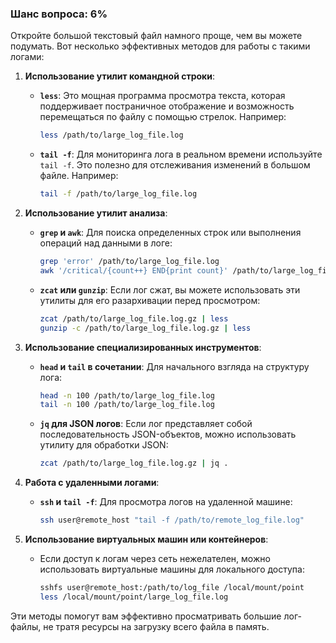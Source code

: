 ### Шанс вопроса: 6%

Откройте большой текстовый файл намного проще, чем вы можете подумать. Вот несколько эффективных методов для работы с такими логами:

1. **Использование утилит командной строки**:
   - **`less`**: Это мощная программа просмотра текста, которая поддерживает постраничное отображение и возможность перемещаться по файлу с помощью стрелок. Например:
     ```bash
     less /path/to/large_log_file.log
     ```
   - **`tail -f`**: Для мониторинга лога в реальном времени используйте `tail -f`. Это полезно для отслеживания изменений в большом файле. Например:
     ```bash
     tail -f /path/to/large_log_file.log
     ```

2. **Использование утилит анализа**:
   - **`grep` и `awk`**: Для поиска определенных строк или выполнения операций над данными в логе:
     ```bash
     grep 'error' /path/to/large_log_file.log
     awk '/critical/{count++} END{print count}' /path/to/large_log_file.log
     ```
   - **`zcat` или `gunzip`**: Если лог сжат, вы можете использовать эти утилиты для его разархивации перед просмотром:
     ```bash
     zcat /path/to/large_log_file.log.gz | less
     gunzip -c /path/to/large_log_file.log.gz | less
     ```

3. **Использование специализированных инструментов**:
   - **`head` и `tail` в сочетании**: Для начального взгляда на структуру лога:
     ```bash
     head -n 100 /path/to/large_log_file.log
     tail -n 100 /path/to/large_log_file.log
     ```
   - **`jq` для JSON логов**: Если лог представляет собой последовательность JSON-объектов, можно использовать утилиту для обработки JSON:
     ```bash
     zcat /path/to/large_log_file.log.gz | jq .
     ```

4. **Работа с удаленными логами**:
   - **`ssh` и `tail -f`**: Для просмотра логов на удаленной машине:
     ```bash
     ssh user@remote_host "tail -f /path/to/remote_log_file.log"
     ```

5. **Использование виртуальных машин или контейнеров**:
   - Если доступ к логам через сеть нежелателен, можно использовать виртуальные машины для локального доступа:
     ```bash
     sshfs user@remote_host:/path/to/log_file /local/mount/point
     less /local/mount/point/large_log_file.log
     ```

Эти методы помогут вам эффективно просматривать большие лог-файлы, не тратя ресурсы на загрузку всего файла в память.